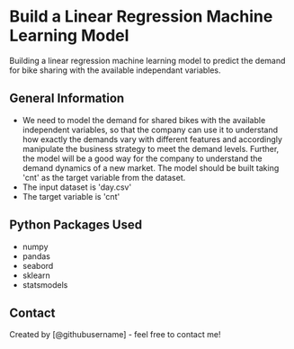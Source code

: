 # Build a Linear Regression Machine Learning Model
Building a linear regression machine learning model to predict the demand for bike sharing with the available independant variables.

## General Information
- We need to model the demand for shared bikes with the available independent variables, so that the company can use it to understand how exactly the demands vary with different features and accordingly manipulate the business strategy to meet the demand levels. Further, the model will be a good way for the company to understand the demand dynamics of a new market. The model should be built taking 'cnt' as the target variable from the dataset.
- The input dataset is 'day.csv'
- The target variable is 'cnt'

## Python Packages Used
- numpy
- pandas
- seabord
- sklearn
- statsmodels

## Contact
Created by [@githubusername] - feel free to contact me!

